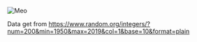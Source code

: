 ![Meo](https://www.greatfrontend.com/img/questions/birth-year-histogram/birth-year-histogram-example.png)

Data get from https://www.random.org/integers/?num=200&min=1950&max=2019&col=1&base=10&format=plain
